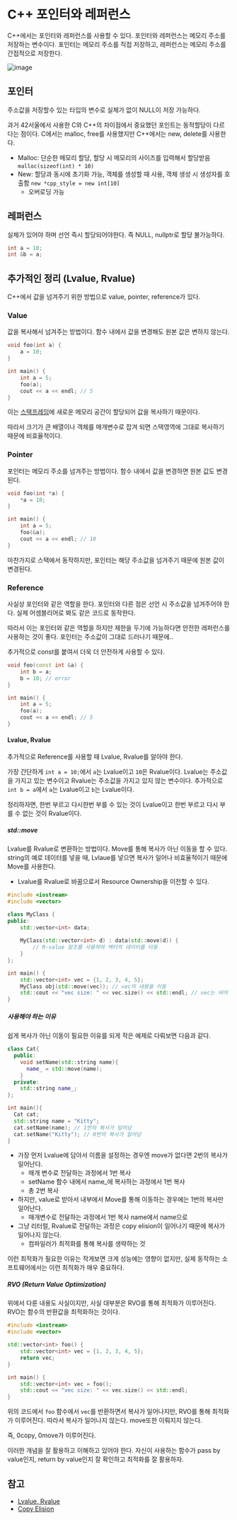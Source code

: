 # C++ 포인터와 레퍼런스

C++에서는 포인터와 레퍼런스를 사용할 수 있다. 포인터와 레퍼런스는 메모리 주소를 저장하는 변수이다. 포인터는 메모리 주소를 직접 저장하고, 레퍼런스는 메모리 주소를 간접적으로 저장한다.

![image](https://github.com/fkdl0048/CodeReview/assets/84510455/ab84af96-cdcf-4fff-8a71-208ab2de65f0)

## 포인터

주소값을 저장할수 있는 타입의 변수로 실체가 없이 NULL이 저장 가능하다.

과거 42서울에서 사용한 C와 C++의 차이점에서 중요했던 포인트는 동적할당이 다르다는 점이다. C에서는 malloc, free를 사용했지만 C++에서는 new, delete를 사용한다.

- Malloc: 단순한 메모리 할당, 할당 시 메모리의 사이즈를 입력해서 할당받음 `malloc(sizeof(int) * 10)`
- New: 할당과 동시에 초기화 가능, 객체를 생성할 때 사용, 객체 생성 시 생성자를 호출함 `new *cpp_style = new int[10]`
  - 오버로딩 가능

## 레퍼런스

실체가 있어야 하며 선언 즉시 할당되어야한다. 즉 NULL, nullptr로 할당 불가능하다.

```cpp
int a = 10;
int &b = a;
```

## 추가적인 정리 (Lvalue, Rvalue)

C++에서 값을 넘겨주기 위한 방법으로 value, pointer, reference가 있다.

### Value

값을 복사해서 넘겨주는 방법이다. 함수 내에서 값을 변경해도 원본 값은 변하지 않는다.

```cpp
void foo(int a) {
    a = 10;
}

int main() {
    int a = 5;
    foo(a);
    cout << a << endl; // 5
}
```

이는 [스택프레임](../MemoryStructure/README.md/#스택프레임)에 새로운 메모리 공간이 할당되어 값을 복사하기 때문이다.

따라서 크기가 큰 배열이나 객체를 매개변수로 잡겨 되면 스택영역에 그대로 복사하기 때문에 비효율적이다.

### Pointer

포인터는 메모리 주소를 넘겨주는 방법이다. 함수 내에서 값을 변경하면 원본 값도 변경된다.

```cpp
void foo(int *a) {
    *a = 10;
}

int main() {
    int a = 5;
    foo(&a);
    cout << a << endl; // 10
}
```

마찬가지로 스택에서 동작하지만, 포인터는 해당 주소값을 넘겨주기 때문에 원본 값이 변경된다.

### Reference

사실상 포인터와 같은 역할을 한다. 포인터와 다른 점은 선언 시 주소값을 넘겨주어야 한다. 실제 어셈블리어로 봐도 같은 코드로 동작한다.

따라서 이는 포인터와 같은 역할을 하지만 제한을 두기에 가능하다면 안전한 레퍼런스를 사용하는 것이 좋다. 포인터는 주소값이 그대로 드러나기 때문에..

추가적으로 const를 붙여서 더욱 더 안전하게 사용할 수 있다.

```cpp
void foo(const int &a) {
    int b = a;
    b = 10; // error
}

int main() {
    int a = 5;
    foo(a);
    cout << a << endl; // 5
}
```

#### Lvalue, Rvalue

추가적으로 Reference를 사용할 때 Lvalue, Rvalue를 알아야 한다.

가장 간단하게 `int a = 10;`에서 `a`는 Lvalue이고 `10`은 Rvalue이다. Lvalue는 주소값을 가지고 있는 변수이고 Rvalue는 주소값을 가지고 있지 않는 변수이다. 추가적으로 `int b = a`에서 `a`는 Lvalue이고 `b`는 Lvalue이다.

정리하자면, 한번 부르고 다시한번 부를 수 있는 것이 Lvalue이고 한번 부르고 다시 부를 수 없는 것이 Rvalue이다.

##### std::move

Lvalue를 Rvalue로 변환하는 방법이다. Move를 통해 복사가 아닌 이동을 할 수 있다. string의 예로 데이터를 넣을 때, Lvlaue를 넣으면 복사가 일어나 비효율적이기 때문에 Move를 사용한다.

- Lvalue를 Rvalue로 바꿈으로서 Resource Ownership을 이전할 수 있다.

```cpp
#include <iostream>
#include <vector>

class MyClass {
public:
    std::vector<int> data;
    
    MyClass(std::vector<int> d) : data(std::move(d)) {
        // R-value 참조를 사용하여 벡터의 데이터를 이동
    }
};

int main() {
    std::vector<int> vec = {1, 2, 3, 4, 5};
    MyClass obj(std::move(vec)); // vec의 내용을 이동
    std::cout << "vec size: " << vec.size() << std::endl; // vec는 비어 있음
}
```

##### 사용해야 하는 이유

쉽게 복사가 아닌 이동이 필요한 이유를 되게 작은 예제로 다뤄보면 다음과 같다.

```cpp
class Cat{
  public:
    void setName(std::string name){
      name_ = std::move(name);
    }
  private:
    std::string name_;
};

int main(){
  Cat cat;
  std::string name = "Kitty";
  cat.setName(name); // 1번의 복사가 일어남
  cat.setName("Kitty"); // 0번의 복사가 일어남
}
```

- 가장 먼저 Lvalue에 담아서 이름을 설정하는 경우엔 move가 없다면 2번의 복사가 일어난다.
  - 매개 변수로 전달하는 과정에서 1번 복사
  - setName 함수 내에서 name_에 복사하는 과정에서 1번 복사
  - 총 2번 복사
- 하지만, value로 받아서 내부에서 Move를 통해 이동하는 경우에는 1번의 복사만 일어난다.
  - 매개변수로 전달하는 과정에서 1번 복사 name에서 name으로
- 그냥 리터럴, Rvalue로 전달하는 과정은 copy elision이 일어나기 때문에 복사가 일어나지 않는다.
  - 컴파일러가 최적화를 통해 복사를 생략하는 것

이런 최적화가 필요한 이유는 작게보면 크게 성능에는 영향이 없지만, 실제 동작하는 소프트웨어에서는 이런 최적화가 매우 중요하다.

##### RVO (Return Value Optimization)

위에서 다룬 내용도 사실이지만, 사실 대부분은 RVO를 통해 최적화가 이루어진다. RVO는 함수의 반환값을 최적화하는 것이다.

```cpp
#include <iostream>
#include <vector>

std::vector<int> foo() {
    std::vector<int> vec = {1, 2, 3, 4, 5};
    return vec;
}

int main() {
    std::vector<int> vec = foo();
    std::cout << "vec size: " << vec.size() << std::endl;
}
```

위의 코드에서 `foo` 함수에서 `vec`를 반환하면서 복사가 일어나지만, RVO를 통해 최적화가 이루어진다. 따라서 복사가 일어나지 않는다. move또한 이뤄지지 않는다.

즉, 0copy, 0move가 이루어진다.

이러한 개념을 잘 활용하고 이해하고 있어야 한다. 자신이 사용하는 함수가 pass by value인지, return by value인지 잘 확인하고 최적화를 잘 활용하자.

## 참고

- [Lvalue, Rvalue](https://www.youtube.com/watch?v=6buEm6R980o&list=PLDV-cCQnUlIa5K5UYxaXsH78Ao0pltrlq&index=4)
- [Copy Elision](https://en.cppreference.com/w/cpp/language/copy_elision)